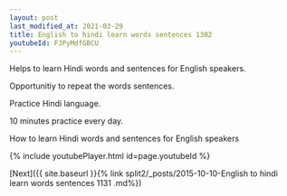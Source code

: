 ```yaml
---
layout: post
last_modified_at: 2021-03-29
title: English to hindi learn words sentences 1302 
youtubeId: FJPyMdfGBCU
---
```

 
 
Helps to learn Hindi words and sentences for English speakers.

Opportunitiy to repeat the words sentences. 

Practice Hindi language. 
 
10 minutes practice every day. 
 
How to learn Hindi words and sentences for English speakers 
 
{% include youtubePlayer.html id=page.youtubeId %}
 
 
[Next]({{ site.baseurl }}{% link  split2/_posts/2015-10-10-English to hindi learn words sentences 1131 .md%})
 
